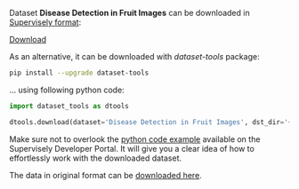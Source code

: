 Dataset **Disease Detection in Fruit Images** can be downloaded in [Supervisely format](https://developer.supervisely.com/api-references/supervisely-annotation-json-format):

 [Download](https://assets.supervisely.com/remote/eyJsaW5rIjogImZzOi8vYXNzZXRzLzE0OTdfRGlzZWFzZSBEZXRlY3Rpb24gaW4gRnJ1aXQgSW1hZ2VzL2Rpc2Vhc2UtZGV0ZWN0aW9uLWluLWZydWl0LWltYWdlcy1EYXRhc2V0TmluamEudGFyIiwgInNpZyI6ICJmeXV1VGZNd3pUQXJBNDZvVk04WkZYZlVkd1JXSDNyNlV2cXdqSEVFT2kwPSJ9)

As an alternative, it can be downloaded with *dataset-tools* package:
``` bash
pip install --upgrade dataset-tools
```

... using following python code:
``` python
import dataset_tools as dtools

dtools.download(dataset='Disease Detection in Fruit Images', dst_dir='~/dataset-ninja/')
```
Make sure not to overlook the [python code example](https://developer.supervisely.com/getting-started/python-sdk-tutorials/iterate-over-a-local-project) available on the Supervisely Developer Portal. It will give you a clear idea of how to effortlessly work with the downloaded dataset.

The data in original format can be [downloaded here](https://github.com/QuIIL/Dataset-Region-Aggregated-Attention-CNN-for-Disease-Detection-in-Fruit-Images/archive/refs/heads/main.zip).